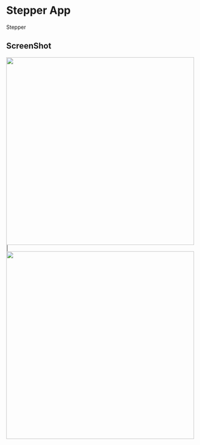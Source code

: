 # Stepper App

Stepper

## ScreenShot

<img src = "https://user-images.githubusercontent.com/122794880/213918564-11a7d674-e70e-4aa2-8e03-7ea0b02d6255.jpeg" height="500px"/> |
<img src = "https://user-images.githubusercontent.com/122794880/213918329-312fb59d-42ab-496c-a450-92e7b3b9cf8c.jpeg" height="500px"/>

